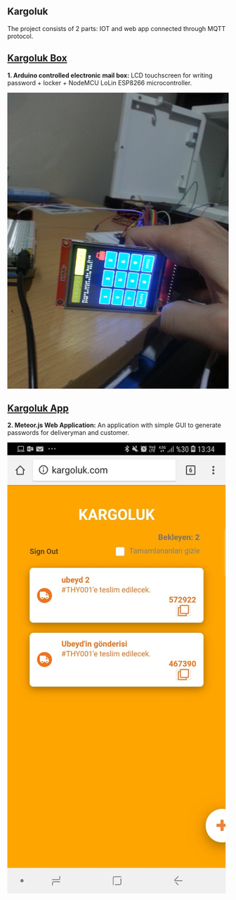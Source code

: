 ## Kargoluk

The project consists of 2 parts: IOT and web app connected through MQTT protocol.


## [Kargoluk Box](https://github.com/mustafahakkoz/Kargoluk_IOT_prototypes/tree/master/Kargoluk%20Box)  
**1. Arduino controlled electronic mail box:**  LCD touchscreen for writing password + locker + NodeMCU LoLin ESP8266 microcontroller.

![Kargoluk Box](https://github.com/mustafahakkoz/Kargoluk_IOT_prototypes/blob/master/Kargoluk%20Box/photos/lolin/IMG_20181019_214926_747.jpg)

## [Kargoluk App](https://github.com/mustafahakkoz/Kargoluk_IOT_prototypes/tree/master/Kargoluk%20App)  
**2. Meteor.js Web Application:** An application with simple GUI to generate passwords for deliveryman and customer.

![Kargoluk App](https://github.com/mustafahakkoz/Kargoluk_IOT_prototypes/blob/master/Kargoluk%20App/imgs/IMG_20200720_005414_226.jpg)